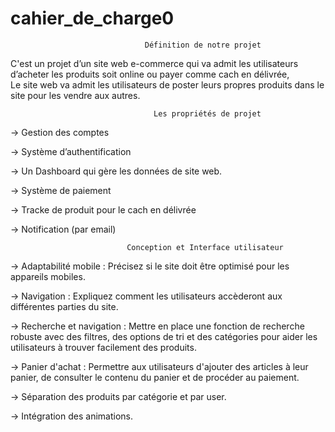 # cahier_de_charge0


                                  Définition de notre projet 

C'est un projet d’un site web e-commerce qui va admit les utilisateurs d’acheter les produits soit online ou payer comme cach en délivrée,  
Le site web va admit les utilisateurs de poster leurs propres produits dans le site pour les vendre aux autres. 

                                    Les propriétés de projet  

-> Gestion des comptes  

-> Système d’authentification  

-> Un Dashboard qui gère les données de site web. 

-> Système de paiement  

-> Tracke de produit pour le cach en délivrée  

-> Notification (par email) 

                              Conception et Interface utilisateur 

-> Adaptabilité mobile : Précisez si le site doit être optimisé pour les appareils mobiles. 

-> Navigation : Expliquez comment les utilisateurs accèderont aux différentes parties du site. 

-> Recherche et navigation : Mettre en place une fonction de recherche robuste avec des filtres, des options de tri et des catégories pour aider les utilisateurs à trouver facilement des produits. 

-> Panier d'achat : Permettre aux utilisateurs d'ajouter des articles à leur panier, de consulter le contenu du panier et de procéder au paiement. 

-> Séparation des produits par catégorie et par user. 

-> Intégration des animations.   

 
